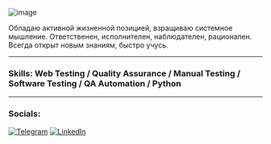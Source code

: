 
![image](https://user-images.githubusercontent.com/100477935/201358365-66373e6b-63db-4b65-9ed5-e503124471f3.png)

Обладаю активной жизненной позицией, взращиваю системное мышление.
Ответственен, исполнителен, наблюдателен, рационален.
Всегда открыт новым знаниям, быстро учусь.
___

### Skills: Web Testing / Quality Assurance / Manual Testing / Software Testing / QA Automation / Python
___

### Socials:

[![Telegram](https://img.shields.io/badge/-Telegram-9dcd77?style=for-the-badge&logo=telegram&logoColor=71BFA7)](https://t.me/amok_catharsis) [![LinkedIn](https://img.shields.io/badge/-LinkedIn-9dcd77?style=for-the-badge&logo=linkedin&logoColor=71BFA7)](https://www.linkedin.com/in/amokcatharis/)
<!--
**amokcatharsis/amokcatharsis** is a ✨ _special_ ✨ repository because its `README.md` (this file) appears on your GitHub profile.

Here are some ideas to get you started:

- 🔭 I’m currently working on ...
- 🌱 I’m currently learning ...
- 👯 I’m looking to collaborate on ...
- 🤔 I’m looking for help with ...
- 💬 Ask me about ...
- 📫 How to reach me: ...
- 😄 Pronouns: ...
- ⚡ Fun fact: ...
-->
